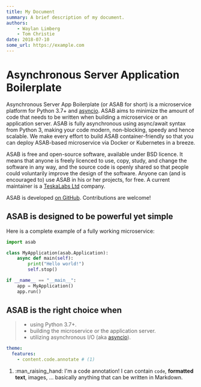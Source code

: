 ```yaml
---
title: My Document
summary: A brief description of my document.
authors:
    - Waylan Limberg
    - Tom Christie
date: 2018-07-10
some_url: https://example.com
---
```


Asynchronous Server Application Boilerplate
===========================================

Asynchronous Server App Boilerplate (or ASAB for short) is a
microservice platform for Python 3.7+ and [asyncio](https://docs.python.org/3/library/asyncio.html). ASAB
aims to minimize the amount of code that needs to be written when
building a microservice or an application server. ASAB is fully
asynchronous using async/await syntax from Python 3, making your code
modern, non-blocking, speedy and hence scalable. We make every effort to
build ASAB container-friendly so that you can deploy ASAB-based
microservice via Docker or Kubernetes in a breeze.

ASAB is free and open-source software, available under BSD licence. It
means that anyone is freely licenced to use, copy, study, and change the
software in any way, and the source code is openly shared so that people
could voluntarily improve the design of the software. Anyone can (and is
encouraged to) use ASAB in his or her projects, for free. A current
maintainer is a [TeskaLabs Ltd](https://teskalabs.com) company.

ASAB is developed [on GitHub](https://github.com/TeskaLabs/asab/).
Contributions are welcome!

ASAB is designed to be powerful yet simple
------------------------------------------

Here is a complete example of a fully working microservice:

``` python title="hello_world.py"
import asab

class MyApplication(asab.Application):
    async def main(self):
        print("Hello world!")
        self.stop()

if __name__ == "__main__":
    app = MyApplication()
    app.run()
```

ASAB is the right choice when
-----------------------------

> -   using Python 3.7+.
> -   building the microservice or the application server.
> -   utilizing asynchronous I/O (aka
>     [asyncio](https://docs.python.org/3/library/asyncio.html)).

``` yaml
theme:
  features:
    - content.code.annotate # (1)
```

1.  :man_raising_hand: I'm a code annotation! I can contain `code`, __formatted
    text__, images, ... basically anything that can be written in Markdown.